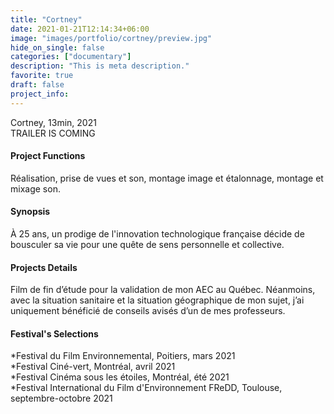 ```yaml
---
title: "Cortney"
date: 2021-01-21T12:14:34+06:00
image: "images/portfolio/cortney/preview.jpg"
hide_on_single: false
categories: ["documentary"]
description: "This is meta description."
favorite: true
draft: false
project_info:
---
```



Cortney, 13min, 2021<br>TRAILER IS COMING


#### Project Functions

Réalisation, prise de vues et son, montage image et étalonnage, montage et mixage son.

#### Synopsis

À 25 ans, un prodige de l'innovation technologique française décide de bousculer sa vie pour une quête de sens personnelle et collective. 

#### Projects Details

Film de fin d’étude pour la validation de mon AEC au Québec. Néanmoins, avec la situation sanitaire et la situation géographique de mon sujet, j’ai uniquement bénéficié de conseils avisés d’un de mes professeurs.

#### Festival's Selections

*Festival du Film Environnemental, Poitiers, mars 2021<br>*Festival  Ciné-vert, Montréal, avril 2021<br> *Festival Cinéma sous les étoiles, Montréal, été 2021<br>*Festival International du Film d'Environnement FReDD, Toulouse, septembre-octobre 2021

